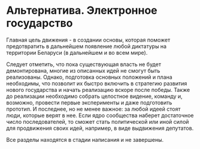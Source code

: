 # Альтернатива. Электронное государство

Главная цель движения - в создании основы, которая поможет предотвратить в дальнейшем появление любой диктатуры на территории Беларуси (в дальнейшем и во всем мире).

Следует отметить, что пока существующая власть не будет демонтирована, многие из описанных идей не смогут быть реализованы. Однако, подготовка основных положений и плана необходимы, что позволит их быстро включить в стратегию развития нового государства и начать реализацию вскоре после победы. Также до реализации необходимо собрать целостное видение, команду и, возможно, провести первые эксперименты и даже подготовить прототип.
И последнее, но не менее важное: за любой идеей стоят люди, которые верят в нее. Если ядро сообщества наберет достаточное число последователей, то сможет стать политической или иной силой для продвижения своих идей, например, в виде выдвижения депутатов.
 
Все разделы находятся в стадии написания и не завершены.
